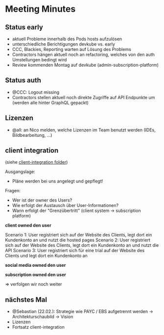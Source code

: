 # Meeting Minutes

## Status early

- aktuell Probleme innerhalb des Pods hosts aufzulösen
- unterschiedliche Berichtigungen devkube vs. early
- CCC, Blackies, Reporting warten auf Lösung des Problems
- Contractors hängen aktuell noch an refactoring, welches von den auth Umstellungen bedingt wird
- Review kommenden Montag auf devkube (admin-subscription-platform)

## Status auth

- @CCC: Logout missing
- Contractors stellen aktuell noch direkte Zugriffe auf API Endpunkte um (werden alle hinter GraphQL gepackt) 

## Lizenzen

- @all: an Nico melden, welche Lizenzen im Team benutzt werden (IDEs, Bildbearbeitung, ...)

## client integration

(siehe [client-integration folder](../client-integration))

Ausgangslage:

- Pläne werden bei uns angelegt und gepflegt!

Fragen:

- Wer ist der owner des Users?
- Wie erfolgt der Austausch über User-Informationen?
- Wann erfolgt der "Grenzübertritt" (client system -> subscription platform)

**client owned den user**

Scenario 1: User registriert sich auf der Website des Clients, legt dort ein Kundenkonto an und nutzt die hosted pages
Scenario 2: User registriert sich auf der Website des Clients, legt dort ein Kundenkonto an und nutzt die API
Scenario 3: User registriert sich für eine trial auf der Website des Clients und legt dort ein Kundenkonto an

**social media owned den user**



**subscription owned den user**

=> verfolgen wir noch weiter

## nächstes Mal

- @Sebastian (22.02.): Strategie wie PAYC / EBS aufgetrennt werden -> Architekturschaubild -> Vision
- Lizenzen
- Fortsatz client-integration
